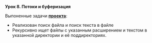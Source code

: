 ## 
**Урок 8. Потоки и буферизация**

Выпоненные задачи **[проекта](https://github.com/ArtBi1/-FamilyTreeCs/tree/main/HW08)**:

* Реализован поиск файла и поиск текста в файле
* Рекурсивно ищет файлы с указанным расширением и текстом в указанной директории и её поддиректориях.